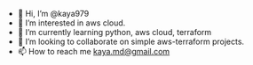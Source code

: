 - 👋 Hi, I’m @kaya979
- 👀 I’m interested in aws cloud.
- 🌱 I’m currently learning python, aws cloud, terraform
- 💞️ I’m looking to collaborate on simple aws-terraform projects.
- 📫 How to reach me kaya.md@gmail.com

<!---
kaya979/kaya979 is a ✨ special ✨ repository because its `README.md` (this file) appears on your GitHub profile.
You can click the Preview link to take a look at your changes.
--->

